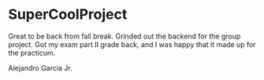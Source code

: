# SuperCoolProject

Great to be back from fall break. Grinded out the backend for the group project.
Got my exam part II grade back, and I was happy that it made up for the practicum.

Alejandro Garcia Jr.


